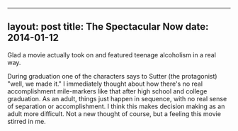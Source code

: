------
layout: post
title: The Spectacular Now 
date:  2014-01-12 
-----
 Glad a movie actually took on and featured teenage alcoholism in a real way. 

During graduation one of the characters says to Sutter (the protagonist) "well, we made it." I immediately thought about how there's no real accomplishment mile-markers like that after high school and college graduation. As an adult, things just happen in sequence, with no real sense of separation or accomplishment. I think this makes decision making as an adult more difficult. Not a new thought of course, but a feeling this movie stirred in me. 
